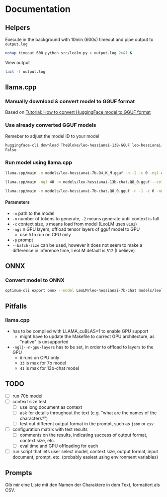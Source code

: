 # Documentation

## Helpers
Execute in the background with 10min (600s) timeout and pipe output to `output.log`
```bash
nohup timeout 600 python src/leolm.py > output.log 2>&1 &
```
View output
```bash
tail -f output.log
```

## llama.cpp
### Manually download & convert model to GGUF format
Based on [Tutorial: How to convert HuggingFace model to GGUF format](https://github.com/ggerganov/llama.cpp/discussions/2948)

### Use already converted GGUF models
Remeber to adjust the model ID to your model
```bash
huggingface-cli download TheBloke/leo-hessianai-13B-GGUF leo-hessianai-13b.Q8_0.gguf --local-dir models/ --local-dir-use-symlinks
False
```

### Run model using llama.cpp
```bash
llama.cpp/main -m models/leo-hessianai-7b.Q4_K_M.gguf -n -2 -c 0 -ngl 40 -p "Das Wetter in Potsdam soll"
```
```bash
llama.cpp/main -ngl 40 -m models/leo-hessianai-13b-chat.Q8_0.gguf --color -c 0 --temp 0.7 --repeat_penalty 1.1 -n -1 -p "<|im_start|>system\n{system_message}<|im_end|>\n<|im_start|>user\n{prompt}<|im_end|>\n<|im_start|>assistant"
```
```bash
llama.cpp/main -m models/leo-hessianai-7b-chat.Q8_0.gguf -n -1 -c 0 -ngl 33 -i -r "Benutzer:" -f prompts/rede-mit-bob.txt
```

#### Parameters
- `-m` path to the model
- `-n` number of tokens to generate, `-2` means generate until context is full
- `-c` context size, `0` means  load from model (LeoLM uses `8192`)
- `-ngl` n GPU layers, offload tensor layers of gguf model to GPU
    - use `0` to run on CPU only
- `-p` prompt
- `--batch-size` can be used, however it does not seem to make a difference in inference time, LeoLM default is `512` (I believe)

## ONNX
### Convert model to ONNX
```bash
optimum-cli export onnx --model LeoLM/leo-hessianai-7b-chat models/leolm-7b-chat-onnx/
```

## Pitfalls
### llama.cpp
- has to be compiled with LLAMA_cuBLAS=1 to enable GPU support
    - might have to update the Makefile to correct GPU architecture, as "native" is unsupported
- `-ngl|--n-gpu-layers` has to be set, in order to offload to layers to the GPU
    - `0` runs on CPU only
    - `33` is max for 7b model
    - `41` is max for 13b-chat model

## TODO
- [ ] run 70b model
- [ ] context size test
    - [ ] use long document as context
    - [ ] ask for details throughout the text (e.g. "what are the names of the characters?")
    - [ ] test out different output format in the prompt, such as `json` or `csv`
- [ ] configuration matrix with test results
    - [ ] comments on the results, indicating success of output format, context size, etc.
    - [ ] eval time and GPU offloading for each
- [ ] run script that lets user select model, context size, output format, input document, prompt, etc. (probably easiest using environment variables)

## Prompts
Gib mir eine Liste mit den Namen der Charaktere in dem Text, formatiert als CSV.
